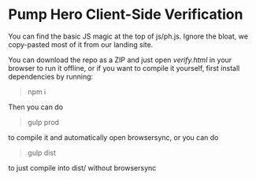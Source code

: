 # Pump Hero Client-Side Verification

You can find the basic JS magic at the top of js/ph.js. Ignore the bloat, we copy-pasted most of it from our landing site.

You can download the repo as a ZIP and just open *verify.html* in your browser to run it offline, or if you want to compile it yourself, first install dependencies by running:

>npm i

Then you can do
>gulp prod

to compile it and automatically open browsersync,
or you can do
>gulp dist

to just compile into dist/ without browsersync
